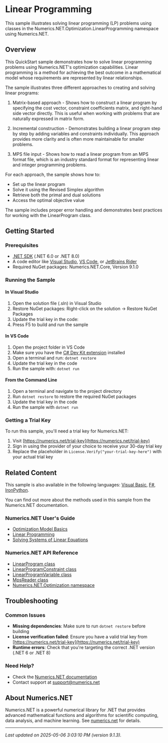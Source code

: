 # Linear Programming

This sample illustrates solving linear programming (LP) problems using classes in the Numerics.NET.Optimization.LinearProgramming namespace using Numerics.NET.

## Overview

This QuickStart sample demonstrates how to solve linear programming problems using Numerics.NET's 
optimization capabilities. Linear programming is a method for achieving the best outcome in a 
mathematical model whose requirements are represented by linear relationships.

The sample illustrates three different approaches to creating and solving linear programs:

1. Matrix-based approach - Shows how to construct a linear program by specifying the cost vector, 
   constraint coefficients matrix, and right-hand side vector directly. This is useful when working 
   with problems that are naturally expressed in matrix form.

2. Incremental construction - Demonstrates building a linear program step by step by adding variables 
   and constraints individually. This approach provides more clarity and is often more maintainable 
   for smaller problems.

3. MPS file input - Shows how to read a linear program from an MPS format file, which is an industry 
   standard format for representing linear and integer programming problems.

For each approach, the sample shows how to:
- Set up the linear program
- Solve it using the Revised Simplex algorithm
- Retrieve both the primal and dual solutions
- Access the optimal objective value

The sample includes proper error handling and demonstrates best practices for working with the 
LinearProgram class.


## Getting Started

### Prerequisites

- [.NET SDK](https://dotnet.microsoft.com/download) (.NET 6.0 or .NET 8.0)
- A code editor like [Visual Studio](https://visualstudio.microsoft.com/), [VS Code](https://code.visualstudio.com/), or [JetBrains Rider](https://www.jetbrains.com/rider/)
- Required NuGet packages: Numerics.NET.Core, Version 9.1.0

### Running the Sample

#### In Visual Studio
1. Open the solution file (.sln) in Visual Studio
2. Restore NuGet packages: Right-click on the solution → Restore NuGet Packages
3. Update the trial key in the code:
4. Press F5 to build and run the sample

#### In VS Code

1. Open the project folder in VS Code
2. Make sure you have the [C# Dev Kit extension](https://marketplace.visualstudio.com/items?itemName=ms-dotnettools.csdevkit) installed
3. Open a terminal and run: `dotnet restore`
4. Update the trial key in the code 
5. Run the sample with: `dotnet run`

#### From the Command Line

1. Open a terminal and navigate to the project directory
2. Run `dotnet restore` to restore the required NuGet packages
3. Update the trial key in the code
4. Run the sample with `dotnet run`

### Getting a Trial Key

To run this sample, you'll need a trial key for Numerics.NET:

1. Visit [https://numerics.net/trial-key](https://numerics.net/trial-key)
2. Sign in using the provider of your choice to receive your 30-day trial key
3. Replace the placeholder in `License.Verify("your-trial-key-here")` with your actual trial key

## Related Content

This sample is also available in the following languages: 
[Visual Basic](https://github.com/NumericsDotNet/quickstart-visualbasic/tree/net6.0/mathematics/optimization/linear-programming), [F#](https://github.com/NumericsDotNet/quickstart-fsharp/tree/net6.0/mathematics/optimization/linear-programming), [IronPython](https://github.com/NumericsDotNet/quickstart-ironpython/tree/net6.0/mathematics/optimization/linear-programming).

You can find out more about the methods used in this sample from the Numerics.NET documentation.

### Numerics.NET User's Guide

- [Optimization Model Basics](https://numerics.net/documentation/latest/mathematics/optimization/optimization-model-basics)
- [Linear Programming](https://numerics.net/documentation/latest/mathematics/optimization/linear-programming)
- [Solving Systems of Linear Equations](https://numerics.net/documentation/latest/mathematics/solving-equations/solving-systems-of-linear-equations)

### Numerics.NET API Reference

- [LinearProgram class](https://numerics.net/documentation/latest/reference/numerics.net.optimization.linearprogram)
- [LinearProgramConstraint class](https://numerics.net/documentation/latest/reference/numerics.net.optimization.linearprogramconstraint)
- [LinearProgramVariable class](https://numerics.net/documentation/latest/reference/numerics.net.optimization.linearprogramvariable)
- [MpsReader class](https://numerics.net/documentation/latest/reference/numerics.net.optimization.mpsreader)
- [Numerics.NET.Optimization namespace](https://numerics.net/documentation/latest/reference/numerics.net.optimization)


## Troubleshooting

### Common Issues

- **Missing dependencies**: Make sure to run `dotnet restore` before building
- **License verification failed**: Ensure you have a valid trial key from [https://numerics.net/trial-key](https://numerics.net/trial-key)
- **Runtime errors**: Check that you're targeting the correct .NET version (.NET 6 or .NET 8)

### Need Help?

- Check the [Numerics.NET documentation](https://numerics.net/documentation/)
- Contact support at [support@numerics.net](mailto:support@numerics.net?subject=LinearProgramming%20QuickStart%20Sample%20%28C%23%29)

## About Numerics.NET

Numerics.NET is a powerful numerical library for .NET that provides advanced mathematical 
functions and algorithms for scientific computing, data analysis, and machine learning.
See [numerics.net](https://numerics.net) for details.

---

_Last updated on 2025-05-06 3:03:10 PM (version 9.1.3)._
